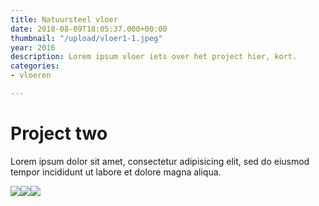 ```yaml
---
title: Natuursteel vloer
date: 2018-08-09T18:05:37.000+00:00
thumbnail: "/upload/vloer1-1.jpeg"
year: 2016
description: Lorem ipsum vloer iets over het project hier, kort.
categories:
- vloeren

---
```

# Project two

Lorem ipsum dolor sit amet, consectetur adipisicing elit, sed do eiusmod tempor incididunt ut labore et dolore magna aliqua.

![](/upload/photo-1516906736502-5d3fedc3019a.jpeg)![](/upload/photo-1490013616775-3ca8865fb129.jpeg)![](/upload/vloer1.jpeg)